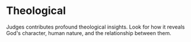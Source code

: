 # Theological

Judges contributes profound theological insights. Look for how it reveals God's character, human nature, and the relationship between them.

